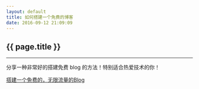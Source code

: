 ```yaml
---
layout: default
title: 如何搭建一个免费的博客
date: 2016-09-12 21:09:09
---
```

## {{ page.title }}

*****

分享一种非常好的搭建免费 blog 的方法！特别适合热爱技术的你！

[搭建一个免费的，无限流量的Blog](http://www.ruanyifeng.com/blog/2012/08/blogging_with_jekyll.html)